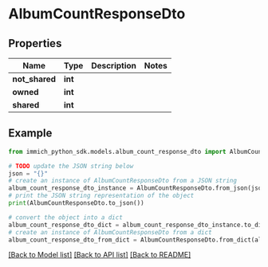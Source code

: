 # AlbumCountResponseDto


## Properties

Name | Type | Description | Notes
------------ | ------------- | ------------- | -------------
**not_shared** | **int** |  | 
**owned** | **int** |  | 
**shared** | **int** |  | 

## Example

```python
from immich_python_sdk.models.album_count_response_dto import AlbumCountResponseDto

# TODO update the JSON string below
json = "{}"
# create an instance of AlbumCountResponseDto from a JSON string
album_count_response_dto_instance = AlbumCountResponseDto.from_json(json)
# print the JSON string representation of the object
print(AlbumCountResponseDto.to_json())

# convert the object into a dict
album_count_response_dto_dict = album_count_response_dto_instance.to_dict()
# create an instance of AlbumCountResponseDto from a dict
album_count_response_dto_from_dict = AlbumCountResponseDto.from_dict(album_count_response_dto_dict)
```
[[Back to Model list]](../README.md#documentation-for-models) [[Back to API list]](../README.md#documentation-for-api-endpoints) [[Back to README]](../README.md)


